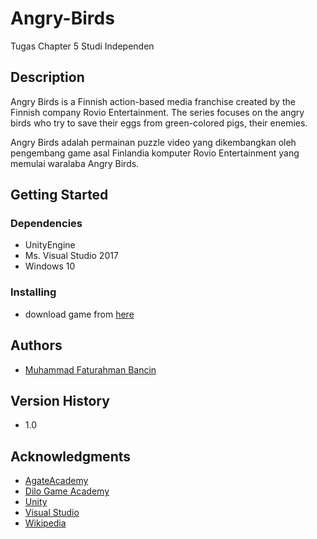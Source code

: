 # Angry-Birds
Tugas Chapter 5  Studi Independen

## Description
Angry Birds is a Finnish action-based media franchise created by the Finnish company Rovio Entertainment. The series focuses on the angry birds who try to save their eggs from green-colored pigs, their enemies. 

Angry Birds adalah permainan puzzle video yang dikembangkan oleh pengembang game asal Finlandia komputer Rovio Entertainment yang memulai waralaba Angry Birds.

## Getting Started

### Dependencies
* UnityEngine
* Ms. Visual Studio 2017
* Windows 10

### Installing
* download game from [here](https://github.com/Fathursyafeei/Dilo-Tower-Defense/releases/download/v1.0/build-Dilo-TowerDefense-windows.zip)


## Authors
* [Muhammad Faturahman Bancin](https://www.instagram.com/art.of.fatur)

## Version History
* 1.0
    
## Acknowledgments
* [AgateAcademy](https://agate.id/career/agate-academy-students)
* [Dilo Game Academy](https://academy.dilo.id/)
* [Unity](https://unity.com/)
* [Visual Studio](https://visualstudio.microsoft.com/)
* [Wikipedia](https://en.wikipedia.org/wiki/Angry_Birds)
